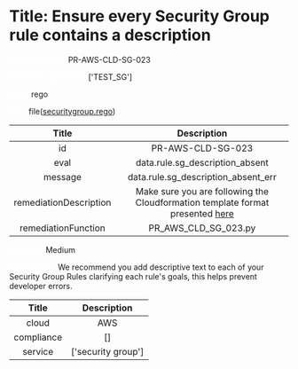 



# Title: Ensure every Security Group rule contains a description


***<font color="white">Master Test Id:</font>*** PR-AWS-CLD-SG-023

***<font color="white">Master Snapshot Id:</font>*** ['TEST_SG']

***<font color="white">type:</font>*** rego

***<font color="white">rule:</font>*** file([securitygroup.rego])  
  
  
  
  

|Title|Description|
| :---: | :---: |
|id|PR-AWS-CLD-SG-023|
|eval|data.rule.sg_description_absent|
|message|data.rule.sg_description_absent_err|
|remediationDescription|Make sure you are following the Cloudformation template format presented <a href='https://docs.aws.amazon.com/AWSCloudFormation/latest/UserGuide/aws-properties-ec2-security-group-rule-1.html#cfn-ec2-security-group-rule-description' target='_blank'>here</a>|
|remediationFunction|PR_AWS_CLD_SG_023.py|


***<font color="white">Severity:</font>*** Medium

***<font color="white">Description:</font>*** We recommend you add descriptive text to each of your Security Group Rules clarifying each rule's goals, this helps prevent developer errors.  
  
  

|Title|Description|
| :---: | :---: |
|cloud|AWS|
|compliance|[]|
|service|['security group']|



[securitygroup.rego]: https://github.com/prancer-io/prancer-compliance-test/tree/master/aws/cloud/securitygroup.rego
